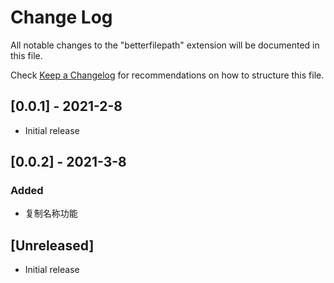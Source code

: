 # Change Log

All notable changes to the "betterfilepath" extension will be documented in this file.

Check [Keep a Changelog](http://keepachangelog.com/) for recommendations on how to structure this file.

## [0.0.1] - 2021-2-8
- Initial release

## [0.0.2] - 2021-3-8
### Added 
- 复制名称功能

## [Unreleased]

- Initial release